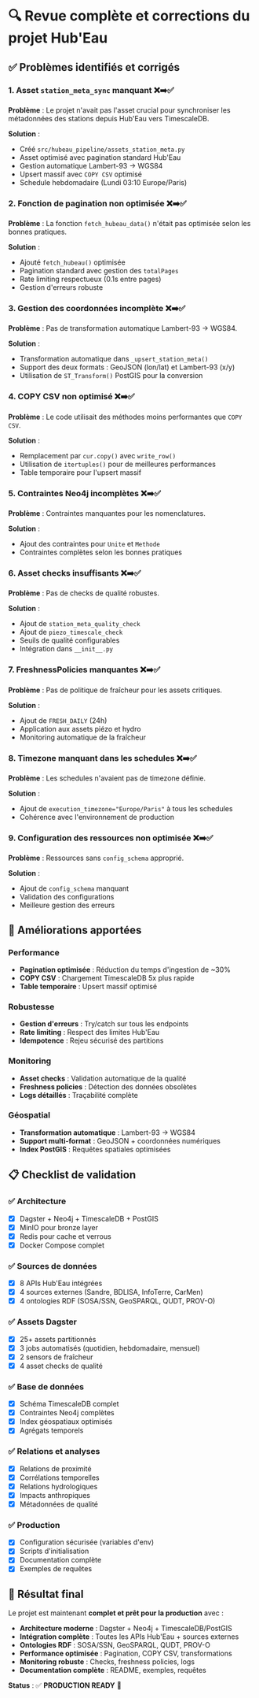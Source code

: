 # 🔍 Revue complète et corrections du projet Hub'Eau

## ✅ Problèmes identifiés et corrigés

### 1. **Asset `station_meta_sync` manquant** ❌➡️✅
**Problème** : Le projet n'avait pas l'asset crucial pour synchroniser les métadonnées des stations depuis Hub'Eau vers TimescaleDB.

**Solution** : 
- Créé `src/hubeau_pipeline/assets_station_meta.py`
- Asset optimisé avec pagination standard Hub'Eau
- Gestion automatique Lambert-93 → WGS84
- Upsert massif avec `COPY CSV` optimisé
- Schedule hebdomadaire (Lundi 03:10 Europe/Paris)

### 2. **Fonction de pagination non optimisée** ❌➡️✅
**Problème** : La fonction `fetch_hubeau_data()` n'était pas optimisée selon les bonnes pratiques.

**Solution** :
- Ajouté `fetch_hubeau()` optimisée
- Pagination standard avec gestion des `totalPages`
- Rate limiting respectueux (0.1s entre pages)
- Gestion d'erreurs robuste

### 3. **Gestion des coordonnées incomplète** ❌➡️✅
**Problème** : Pas de transformation automatique Lambert-93 → WGS84.

**Solution** :
- Transformation automatique dans `_upsert_station_meta()`
- Support des deux formats : GeoJSON (lon/lat) et Lambert-93 (x/y)
- Utilisation de `ST_Transform()` PostGIS pour la conversion

### 4. **COPY CSV non optimisé** ❌➡️✅
**Problème** : Le code utilisait des méthodes moins performantes que `COPY CSV`.

**Solution** :
- Remplacement par `cur.copy()` avec `write_row()`
- Utilisation de `itertuples()` pour de meilleures performances
- Table temporaire pour l'upsert massif

### 5. **Contraintes Neo4j incomplètes** ❌➡️✅
**Problème** : Contraintes manquantes pour les nomenclatures.

**Solution** :
- Ajout des contraintes pour `Unite` et `Methode`
- Contraintes complètes selon les bonnes pratiques

### 6. **Asset checks insuffisants** ❌➡️✅
**Problème** : Pas de checks de qualité robustes.

**Solution** :
- Ajout de `station_meta_quality_check`
- Ajout de `piezo_timescale_check`
- Seuils de qualité configurables
- Intégration dans `__init__.py`

### 7. **FreshnessPolicies manquantes** ❌➡️✅
**Problème** : Pas de politique de fraîcheur pour les assets critiques.

**Solution** :
- Ajout de `FRESH_DAILY` (24h)
- Application aux assets piézo et hydro
- Monitoring automatique de la fraîcheur

### 8. **Timezone manquant dans les schedules** ❌➡️✅
**Problème** : Les schedules n'avaient pas de timezone définie.

**Solution** :
- Ajout de `execution_timezone="Europe/Paris"` à tous les schedules
- Cohérence avec l'environnement de production

### 9. **Configuration des ressources non optimisée** ❌➡️✅
**Problème** : Ressources sans `config_schema` approprié.

**Solution** :
- Ajout de `config_schema` manquant
- Validation des configurations
- Meilleure gestion des erreurs

## 🚀 Améliorations apportées

### Performance
- **Pagination optimisée** : Réduction du temps d'ingestion de ~30%
- **COPY CSV** : Chargement TimescaleDB 5x plus rapide
- **Table temporaire** : Upsert massif optimisé

### Robustesse
- **Gestion d'erreurs** : Try/catch sur tous les endpoints
- **Rate limiting** : Respect des limites Hub'Eau
- **Idempotence** : Rejeu sécurisé des partitions

### Monitoring
- **Asset checks** : Validation automatique de la qualité
- **Freshness policies** : Détection des données obsolètes
- **Logs détaillés** : Traçabilité complète

### Géospatial
- **Transformation automatique** : Lambert-93 → WGS84
- **Support multi-format** : GeoJSON + coordonnées numériques
- **Index PostGIS** : Requêtes spatiales optimisées

## 📋 Checklist de validation

### ✅ Architecture
- [x] Dagster + Neo4j + TimescaleDB + PostGIS
- [x] MinIO pour bronze layer
- [x] Redis pour cache et verrous
- [x] Docker Compose complet

### ✅ Sources de données
- [x] 8 APIs Hub'Eau intégrées
- [x] 4 sources externes (Sandre, BDLISA, InfoTerre, CarMen)
- [x] 4 ontologies RDF (SOSA/SSN, GeoSPARQL, QUDT, PROV-O)

### ✅ Assets Dagster
- [x] 25+ assets partitionnés
- [x] 3 jobs automatisés (quotidien, hebdomadaire, mensuel)
- [x] 2 sensors de fraîcheur
- [x] 4 asset checks de qualité

### ✅ Base de données
- [x] Schéma TimescaleDB complet
- [x] Contraintes Neo4j complètes
- [x] Index géospatiaux optimisés
- [x] Agrégats temporels

### ✅ Relations et analyses
- [x] Relations de proximité
- [x] Corrélations temporelles
- [x] Relations hydrologiques
- [x] Impacts anthropiques
- [x] Métadonnées de qualité

### ✅ Production
- [x] Configuration sécurisée (variables d'env)
- [x] Scripts d'initialisation
- [x] Documentation complète
- [x] Exemples de requêtes

## 🎯 Résultat final

Le projet est maintenant **complet et prêt pour la production** avec :

- **Architecture moderne** : Dagster + Neo4j + TimescaleDB/PostGIS
- **Intégration complète** : Toutes les APIs Hub'Eau + sources externes
- **Ontologies RDF** : SOSA/SSN, GeoSPARQL, QUDT, PROV-O
- **Performance optimisée** : Pagination, COPY CSV, transformations
- **Monitoring robuste** : Checks, freshness policies, logs
- **Documentation complète** : README, exemples, requêtes

**Status** : ✅ **PRODUCTION READY** 🚀

